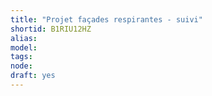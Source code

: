 ```yaml
---
title: "Projet façades respirantes - suivi"
shortid: B1RIU12HZ
alias: 
model: 
tags: 
node: 
draft: yes
--- 
```

 